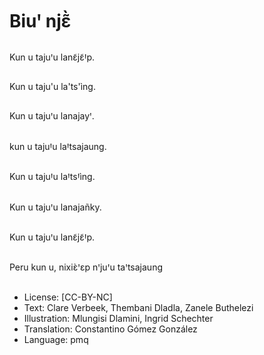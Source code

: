 # Biuꞌ njɛ̃̀

##
Kun u tajuꞌu lanɛ̃jɛ̃Ꞌp.

##
Kun u taju'u la'ts'ìng.

##
Kun u tajuꞌu lanajayꞌ.

##
kun u tajuꞋu laꞋtsajaung.

##
Kun u tajuꞋu laꞋtsꞋìng.

##
Kun u tajuꞌu lanajañky.

##
Kun u tajuꞌu lanɛ̃jɛ̃Ꞌp.

##
Peru kun u, nixiɛ̀ꞌɛp nꞌjuꞌu taꞌtsajaung

##
* License: [CC-BY-NC]
* Text: Clare Verbeek, Thembani Dladla, Zanele Buthelezi
* Illustration: Mlungisi Dlamini, Ingrid Schechter
* Translation: Constantino Gómez González
* Language: pmq
